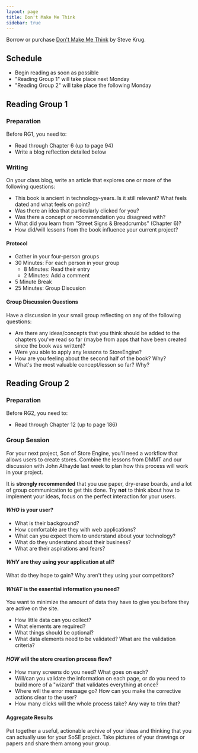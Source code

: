 ```yaml
---
layout: page
title: Don't Make Me Think
sidebar: true
---
```


Borrow or purchase [Don't Make Me Think](http://rcm.amazon.com/e/cm?lt1=_blank&bc1=000000&IS2=1&bg1=FFFFFF&fc1=000000&lc1=0000FF&t=jumplab-20&o=1&p=8&l=as4&m=amazon&f=ifr&ref=ss_til&asins=0321344758) by Steve Krug.

## Schedule

* Begin reading as soon as possible
* "Reading Group 1" will take place next Monday
* "Reading Group 2" will take place the following Monday

## Reading Group 1

### Preparation

Before RG1, you need to:

* Read through Chapter 6 (up to page 94)
* Write a blog reflection detailed below

### Writing

On your class blog, write an article that explores one or more of the following questions:

* This book is ancient in technology-years. Is it still relevant? What feels dated and what feels on point?
* Was there an idea that particularly clicked for you?
* Was there a concept or recommendation you disagreed with?
* What did you learn from "Street Signs & Breadcrumbs" (Chapter 6)?
* How did/will lessons from the book influence your current project?


#### Protocol

* Gather in your four-person groups
* 30 Minutes: For each person in your group
  * 8 Minutes: Read their entry
  * 2 Minutes: Add a comment
* 5 Minute Break
* 25 Minutes: Group Discusion

#### Group Discussion Questions

Have a discussion in your small group reflecting on any of the following questions:

* Are there any ideas/concepts that you think should be added to the chapters you've read so far (maybe from apps that have been created since the book was written)?
* Were you able to apply any lessons to StoreEngine?
* How are you feeling about the second half of the book? Why?
* What's the most valuable concept/lesson so far? Why?

## Reading Group 2

### Preparation

Before RG2, you need to:

* Read through Chapter 12 (up to page 186)

### Group Session

For your next project, Son of Store Engine, you'll need a workflow that allows users to create stores. Combine the lessons from DMMT and our discussion with John Athayde last week to plan how this process will work in your project.

It is **strongly recommended** that you use paper, dry-erase boards, and a lot of group communication to get this done. Try **not** to think about how to implement your ideas, focus on the perfect interaction for your users.

#### _WHO_ is your user?

* What is their background?
* How comfortable are they with web applications?
* What can you expect them to understand about your technology?
* What do they understand about their business?
* What are their aspirations and fears?

#### _WHY_ are they using your application at all?

What do they hope to gain? Why aren't they using your competitors?

#### _WHAT_ is the essential information you need?

You want to minimize the amount of data they have to give you before they are active on the site.

* How little data can you collect?
* What elements are required?
* What things should be optional?
* What data elements need to be validated? What are the validation criteria?

#### _HOW_ will the store creation process flow?

* How many screens do you need? What goes on each?
* Will/can you validate the information on each page, or do you need to build more of a "wizard" that validates everything at once?
* Where will the error message go? How can you make the corrective actions clear to the user?
* How many clicks will the whole process take? Any way to trim that?

#### Aggregate Results

Put together a useful, actionable archive of your ideas and thinking that you can actually use for your SoSE project. Take pictures of your drawings or papers and share them among your group.
